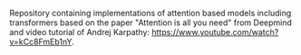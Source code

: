 Repository containing implementations of attention based models including transformers based on the paper "Attention is all you need" from Deepmind and video tutorial of Andrej Karpathy: https://www.youtube.com/watch?v=kCc8FmEb1nY.

